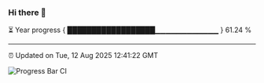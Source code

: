 ### Hi there 👋

⏳ Year progress { ██████████████████▁▁▁▁▁▁▁▁▁▁▁▁ } 61.24 %

---

⏰ Updated on Tue, 12 Aug 2025 12:41:22 GMT

![Progress Bar CI](https://github.com/liununu/liununu/workflows/Progress%20Bar%20CI/badge.svg)
